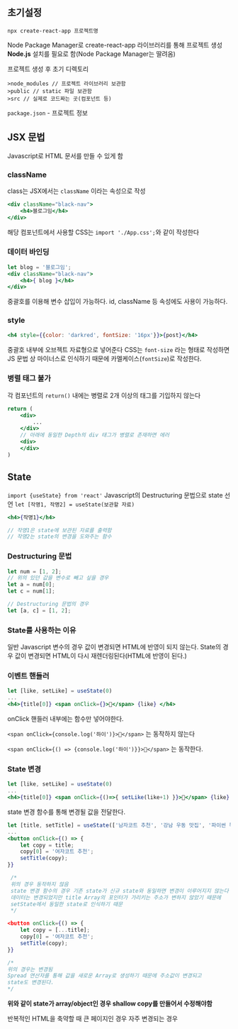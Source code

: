 
## 초기설정

`npx create-react-app 프로젝트명`

Node Package Manager로 create-react-app 라이브러리를 통해 프로젝트 생성
__Node.js__ 설치를 필요로 함(Node Package Manager는 딸려옴)

프로젝트 생성 후 초기 디렉토리

```
>node_modules // 프로젝트 라이브러리 보관함
>public // static 파일 보관함
>src // 실제로 코드짜는 곳(컴포넌트 등)
```

`package.json` - 프로젝트 정보

## JSX 문법

Javascript로 HTML 문서를 만들 수 있게 함

### className

class는 JSX에서는 `className` 이라는 속성으로 작성
```jsx
<div className="black-nav">  
    <h4>블로그임</h4>  
</div>
```

해당 컴포넌트에서 사용할 CSS는
`import './App.css';`와 같이 작성한다

### 데이터 바인딩

```jsx
let blog = '블로그임';
<div className="black-nav">  
    <h4>{ blog }</h4>  
</div>
```
중괄호를 이용해 변수 삽입이 가능하다.
id, className 등 속성에도 사용이 가능하다.

### style

```jsx
<h4 style={{color: 'darkred', fontSize: '16px'}}>{post}</h4>
```
중괄호 내부에 오브젝트 자료형으로 넣어준다
CSS는 `font-size` 라는 형태로 작성하면 JS 문법 상 마이너스로 인식하기 때문에
카멜케이스(`fontSize`)로 작성한다.

### 병렬 태그 불가

각 컴포넌트의 `return()` 내에는 병렬로 2개 이상의 태그를 기입하지 않는다

```jsx
return (
	<div>
		...
	</div>
	// 아래에 동일한 Depth의 div 태그가 병렬로 존재하면 에러
	<div>
	</div>
)
```


## State

`import {useState} from 'react'`
Javascript의 Destructuring 문법으로 state 선언
`let [작명1, 작명2] = useState(보관할 자료)`

```jsx
<h4>{작명1}</h4>

// 작명1은 state에 보관된 자료를 출력함
// 작명2는 state의 변경을 도와주는 함수
```

### Destructuring 문법

```js
let num = [1, 2];
// 위의 있던 값을 변수로 빼고 싶을 경우
let a = num[0];
let c = num[1];

// Destructuring 문법의 경우
let [a, c] = [1, 2];
```

### State를 사용하는 이유

일반 Javascript 변수의 경우 값이 변경되면 HTML에 반영이 되지 않는다.
State의 경우 값이 변경되면 HTML이 다시 재렌더링된다(HTML에 반영이 된다.)

### 이벤트 핸들러

```jsx
let [like, setLike] = useState(0)
...
<h4>{title[0]} <span onClick={}>🫰</span> {like} </h4>
```

onClick 핸들러 내부에는 함수만 넣어야한다.

`<span onClick={console.log('하이')}>🫰</span>`
는 동작하지 않는다

`<span onClick={() => {console.log('하이')}}>🫰</span>`
는 동작한다.


### State 변경

```jsx
let [like, setLike] = useState(0)
...
<h4>{title[0]} <span onClick={()=>{ setLike(like+1) }}>🫰</span> {like} </h4>
```
state 변경 함수를 통해 변경될 값을 전달한다.

```jsx
let [title, setTitle] = useState(['남자코트 추천', '강남 우동 맛집', '파이썬 독학']);
...
<button onClick={() => {
	let copy = title;
	copy[0] = '여자코트 추천';
	setTitle(copy);
}}

 /*
 위의 경우 동작하지 않음
 state 변경 함수의 경우 기존 state가 신규 state와 동일하면 변경이 이루어지지 않는다
 데이터는 변경되었지만 title Array의 포인터가 가리키는 주소가 변하지 않았기 때문에
 setState에서 동일한 state로 인식하기 때문
 */

<button onClick={() => {
	let copy = [...title];
	copy[0] = '여자코트 추천';
	setTitle(copy);
}}

/*
위의 경우는 변경됨
Spread 연산자를 통해 값을 새로운 Array로 생성하기 때문에 주소값이 변경되고
state도 변경된다.
*/
```

__위와 같이 state가 array/object인 경우 shallow copy를 만들어서 수정해야함__

반복적인 HTML을 축약할 때
큰 페이지인 경우
자주 변경되는 경우
